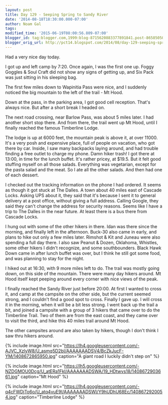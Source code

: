 ```yaml
---
layout: post
title: Day 129 - Seeping Spring to Sandy River
date: '2014-08-18T18:30:00.000-07:00'
author: Noam Gal
tags:
modified_time: '2015-06-19T08:00:56.809-07:00'
blogger_id: tag:blogger.com,1999:blog-8715620883377891841.post-8658505023541176255
blogger_orig_url: http://pct14.blogspot.com/2014/08/day-129-seeping-spring-to-sandy-river.html
---
```


Had a very nice day today.

I got up and left camp by 7:20. Once again, I was the first one up. Foggy Goggles & Soul Craft did not show any signs of getting up, and Six Pack was just sitting in his sleeping bag.

The first few miles down to Wapinitia Pass were nice, and I suddenly noticed the big mountain to the left of the trail - Mt Hood.

Down at the pass, in the parking area, I got good cell reception. That's always nice. But after a short break I headed on.

The next road crossing, near Barlow Pass, was about 5 miles later. I had another short stop there. And from there, the trail went up Mt Hood, until I finally reached the famous Timberline Lodge.

The lodge is up at 6000 feet, the mountain peak is above it, at over 11000. It's a very posh and expensive place, full of people on vacation, who got there by car. Inside, I saw many backpacks laying around, and had trouble finding a free outlet to charge my phone. Damn hiker trash! I got there at 13:00, in time for the lunch buffet. It's rather pricey, at $19.5. But it felt good stuffing myself on all those salads. Everything was vegetarian, except for the pasta salad and the meat. So I ate all the other salads. And then had one of each dessert.

I checked out the tracking information on the phone I had ordered. It seems as though it got stuck at The Dalles. A town about 40 miles east of Cascade Locks. Asking UPS about it, they said that it's because I sent it to general delivery at a post office, without giving a full address. Calling Google, they said they can't change the address for security reasons. Seems like I have a trip to The Dalles in the near future. At least there is a bus there from Cascade Locks.

I hung out with some of the other hikers in there. Idan was there since the morning, and finally left in the afternoon. Buck-30 also came in early, and plans to hike out only a few miles later. Rimshot & Kit and Juneau were also spending a full day there. I also saw Peanut & Dozen, Oklahoma, Whistles, some other hikers I didn't recognize, and some southbounders. Black Hawk Down came in after lunch buffet was over, but I think he still got some food, and was planning to stay for the night.

I hiked out at 16:30, with 9 more miles left to do. The trail was mostly going down, on this side of the mountain. There were many day hikers around. Mt Hood itself kept peeping around every corner with nice views of the peak.

I finally reached the Sandy River just before 20:00. At first I wanted to cross it, and camp at the campsite on the other side, but the current seemed strong, and I couldn't find a good spot to cross. Finally I gave up. I will cross it in the morning, when it will be a bit less strong. I went back up the trail a bit, and joined a campsite with a group of 3 hikers that came over to do the Timberline Trail. Two of them are from the east coast, and they came over to visit the third, and hike this 40 miles trail around Mt Hood.

The other campsites around are also taken by hikers, though I don't think I saw thru hikers around.

{% include image.html src="https://lh4.googleusercontent.com/-AJVC_XzlyW8/U_asmq5D2bI/AAAAAAADSV4/BcZkJucF-YM/1408672865950.jpg" caption="A giant road I luckily didn't step on" %}

{% include image.html src="https://lh5.googleusercontent.com/-NZDGMOU0Dcg/U_atERa1FkI/AAAAAAADSWA/19_HDtwvs18/1408672903661.jpg" caption="Mt Hood" %}

{% include image.html src="https://lh4.googleusercontent.com/-q4cFWDjTo6o/U_atq4vuE9I/AAAAAAADSWI/Y9hUDhU68Ec/1408672920054.jpg" caption="Timberline Lodge" %}
